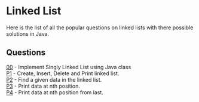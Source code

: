 # Linked List
Here is the list of all the popular questions on linked lists with there possible solutions in Java.

## Questions
[00](https://github.com/Lakshitnagar/DS-ALGO/blob/master/ds/linkedlist/LinkedList.java) - Implement Singly Linked List using Java class\
[P1](https://github.com/Lakshitnagar/DS-ALGO/tree/master/ds/linkedlist/p1) - Create, Insert, Delete and Print linked list.\
[P2](https://github.com/Lakshitnagar/DS-ALGO/tree/master/ds/linkedlist/p2) - Find a given data in the linked list.\
[P3](https://github.com/Lakshitnagar/DS-ALGO/tree/master/ds/linkedlist/p3) - Print data at nth position.\
[P4](https://github.com/Lakshitnagar/DS-ALGO/tree/master/ds/linkedlist/p4) - Print data at nth position from last.
